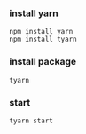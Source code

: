 ### install yarn
```
npm install yarn
npm install tyarn
```

### install package
```
tyarn
```

### start
```
tyarn start
```
